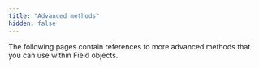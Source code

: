 ```yaml
---
title: "Advanced methods"
hidden: false
---
```

The following pages contain references to more advanced methods that you can use within Field objects.